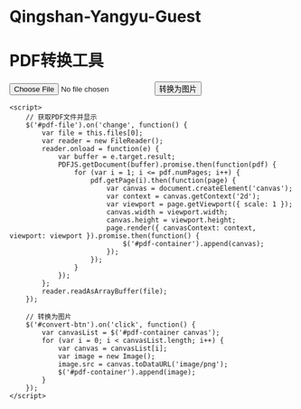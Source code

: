 # Qingshan-Yangyu-Guest
<!DOCTYPE html>
<html>
<head>
    <meta charset="UTF-8">
    <title>PDF转换工具</title>
    <script src="https://cdnjs.cloudflare.com/ajax/libs/pdf.js/2.7.570/pdf.min.js"></script>
    <script src="https://cdnjs.cloudflare.com/ajax/libs/jquery/3.6.0/jquery.min.js"></script>
</head>
<body>
    <h1>PDF转换工具</h1>
    <input type="file" id="pdf-file" accept=".pdf">
    <button id="convert-btn">转换为图片</button>
    <div id="pdf-container"></div>

    <script>
        // 获取PDF文件并显示
        $('#pdf-file').on('change', function() {
            var file = this.files[0];
            var reader = new FileReader();
            reader.onload = function(e) {
                var buffer = e.target.result;
                PDFJS.getDocument(buffer).promise.then(function(pdf) {
                    for (var i = 1; i <= pdf.numPages; i++) {
                        pdf.getPage(i).then(function(page) {
                            var canvas = document.createElement('canvas');
                            var context = canvas.getContext('2d');
                            var viewport = page.getViewport({ scale: 1 });
                            canvas.width = viewport.width;
                            canvas.height = viewport.height;
                            page.render({ canvasContext: context, viewport: viewport }).promise.then(function() {
                                $('#pdf-container').append(canvas);
                            });
                        });
                    }
                });
            };
            reader.readAsArrayBuffer(file);
        });

        // 转换为图片
        $('#convert-btn').on('click', function() {
            var canvasList = $('#pdf-container canvas');
            for (var i = 0; i < canvasList.length; i++) {
                var canvas = canvasList[i];
                var image = new Image();
                image.src = canvas.toDataURL('image/png');
                $('#pdf-container').append(image);
            }
        });
    </script>
</body>
</html>
